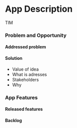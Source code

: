 # App Description

TIM

### Problem and Opportunity

#### Addressed problem
#### Solution
* Value of idea
* What is adresses
* Stakeholders
* Why

### App Features

#### Released features
#### Backlog